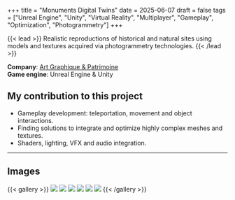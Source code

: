 +++
title = "Monuments Digital Twins"
date = 2025-06-07
draft = false
tags = ["Unreal Engine", "Unity", "Virtual Reality", "Multiplayer", "Gameplay", "Optimization", "Photogrammetry"]
+++

{{< lead >}}
Realistic reproductions of historical and natural sites using models and textures acquired via photogrammetry technologies.
{{< /lead >}}

**Company**: [Art Graphique & Patrimoine](https://artgp.fr)  
**Game engine**: Unreal Engine & Unity

## My contribution to this project

- Gameplay development: teleportation, movement and object interactions.
- Finding solutions to integrate and optimize highly complex meshes and textures.
- Shaders, lighting, VFX and audio integration.

---

## Images

{{< gallery >}}
  <img src="images/artgp_digital_twins/artgp_digital_twin_1.jpg" class="grid-w50 md:grid-w33 xl:grid-w25" />
  <img src="images/artgp_digital_twins/artgp_digital_twin_2.jpg" class="grid-w50 md:grid-w33 xl:grid-w25" />
  <img src="images/artgp_digital_twins/artgp_digital_twin_3.jpg" class="grid-w50 md:grid-w33 xl:grid-w25" />
  <img src="images/artgp_digital_twins/artgp_digital_twin_4.jpg" class="grid-w50 md:grid-w33 xl:grid-w25" />
  <img src="images/artgp_digital_twins/artgp_digital_twin_5.jpg" class="grid-w50 md:grid-w33 xl:grid-w25" />
  <img src="images/artgp_digital_twins/artgp_digital_twin_6.jpg" class="grid-w50 md:grid-w33 xl:grid-w25" />
{{< /gallery >}}